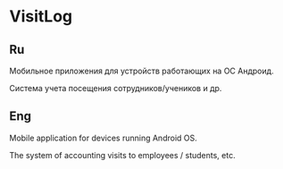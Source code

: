 # VisitLog

## Ru

Мобильное приложения для устройств работающих на ОС Андроид. 

Система учета посещения сотрудников/учеников и др.

## Eng


Mobile application for devices running Android OS.

The system of accounting visits to employees / students, etc.

